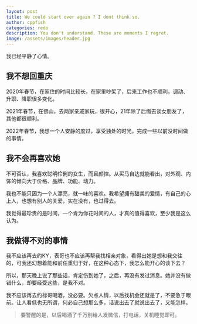 ```yaml
---
layout: post
title: We could start over again ? I dont think so.
author: cppfish
categories: redo
description: You don't understand. These are moments I regret. 
image: /assets/images/header.jpg
---
```


我已经平静了心情。

## 我不想回重庆

2020年春节，在家住的时间比较长，在家里吵架了，后来工作也不顺利，调动、升职、降职很多变化。

2021年春节，在佛山，去两家亲戚家玩，很开心，21年除了后悔去谈女朋友了，其他都很顺利。

2022年春节，我想一个人安静的度过，享受独处的时光，完成一些以前没时间做的事情。



## 我不会再喜欢她

不可否认，我喜欢聪明伶俐的女生，而且颜控。从买马自达就能看出，对外观、内饰的倾向大于价格、品牌、功能、动力。

我也不能只因为一个人漂亮，就一味的喜欢。我希望拥有甜美的爱情，有自己的心上人，也想有别人的关爱，实在没有，也过得去。

我觉得最珍贵的是时间，一个肯为你花时间的人，才真的值得喜欢，至少我是这么认为。





## 我做得不对的事情

我不应该再去约KY，表哥也不应该再帮我找相亲对象，看得出她是想和我交往的，可我还幻想着能和前任重归于好，在这种心态下，我怎么能开心的谈下去？

所以，那天晚上说了那些话，肯定伤到她了，之后，再没有发过消息。她并没有做错什么，却要经受这些，是我不对。



我不应该再去约标哥喝酒，没必要。欠点人情，以后找机会还就是了，不要急于眼前。让人看低也无所谓，何必自己想那么多，话说出去了就说出去了，又能怎样。

>要警醒的是，以后喝酒了千万别给人发微信，打电话，关机睡觉即可。